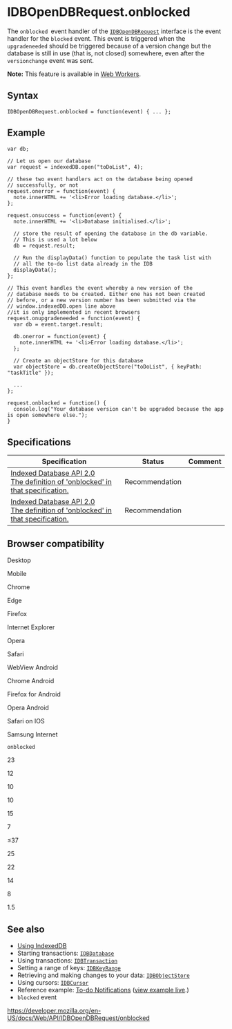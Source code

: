 # IDBOpenDBRequest.onblocked

The `onblocked `event handler of the [`IDBOpenDBRequest`](../idbopendbrequest) interface is the event handler for the `blocked` event. This event is triggered when the `upgradeneeded` should be triggered because of a version change but the database is still in use (that is, not closed) somewhere, even after the `versionchange` event was sent.

**Note:** This feature is available in [Web Workers](../web_workers_api).

## Syntax

    IDBOpenDBRequest.onblocked = function(event) { ... };

## Example

    var db;

    // Let us open our database
    var request = indexedDB.open("toDoList", 4);

    // these two event handlers act on the database being opened
    // successfully, or not
    request.onerror = function(event) {
      note.innerHTML += '<li>Error loading database.</li>';
    };

    request.onsuccess = function(event) {
      note.innerHTML += '<li>Database initialised.</li>';

      // store the result of opening the database in the db variable.
      // This is used a lot below
      db = request.result;

      // Run the displayData() function to populate the task list with
      // all the to-do list data already in the IDB
      displayData();
    };

    // This event handles the event whereby a new version of the
    // database needs to be created. Either one has not been created
    // before, or a new version number has been submitted via the
    // window.indexedDB.open line above
    //it is only implemented in recent browsers
    request.onupgradeneeded = function(event) {
      var db = event.target.result;

      db.onerror = function(event) {
        note.innerHTML += '<li>Error loading database.</li>';
      };

      // Create an objectStore for this database
      var objectStore = db.createObjectStore("toDoList", { keyPath: "taskTitle" });

      ...
    };

    request.onblocked = function() {
      console.log("Your database version can't be upgraded because the app is open somewhere else.");
    }

## Specifications

<table><thead><tr class="header"><th>Specification</th><th>Status</th><th>Comment</th></tr></thead><tbody><tr class="odd"><td><a href="https://www.w3.org/TR/IndexedDB/#dom-idbopendbrequest-onblocked">Indexed Database API 2.0<br />
<span class="small">The definition of 'onblocked' in that specification.</span></a></td><td><span class="spec-rec">Recommendation</span></td><td></td></tr><tr class="even"><td><a href="https://www.w3.org/TR/IndexedDB/#dom-idbopendbrequest-onblocked">Indexed Database API 2.0<br />
<span class="small">The definition of 'onblocked' in that specification.</span></a></td><td><span class="spec-rec">Recommendation</span></td><td></td></tr></tbody></table>

## Browser compatibility

Desktop

Mobile

Chrome

Edge

Firefox

Internet Explorer

Opera

Safari

WebView Android

Chrome Android

Firefox for Android

Opera Android

Safari on IOS

Samsung Internet

`onblocked`

23

12

10

10

15

7

≤37

25

22

14

8

1.5

## See also

- [Using IndexedDB](../indexeddb_api/using_indexeddb)
- Starting transactions: [`IDBDatabase`](../idbdatabase)
- Using transactions: [`IDBTransaction`](../idbtransaction)
- Setting a range of keys: [`IDBKeyRange`](../idbkeyrange)
- Retrieving and making changes to your data: [`IDBObjectStore`](../idbobjectstore)
- Using cursors: [`IDBCursor`](../idbcursor)
- Reference example: [To-do Notifications](https://github.com/mdn/to-do-notifications/tree/gh-pages) ([view example live](https://mdn.github.io/to-do-notifications/).)
- `blocked` event

<a href="https://developer.mozilla.org/en-US/docs/Web/API/IDBOpenDBRequest/onblocked" class="_attribution-link">https://developer.mozilla.org/en-US/docs/Web/API/IDBOpenDBRequest/onblocked</a>
